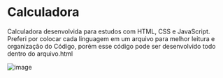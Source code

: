 # Calculadora
Calculadora desenvolvida para estudos com HTML, CSS e JavaScript.
Preferi por colocar cada linguagem em um arquivo para melhor leitura e organização do Código, porém esse código pode ser desenvolvido todo dentro do arquivo.html

![image](https://user-images.githubusercontent.com/53975201/181508601-20a3b108-adb5-4839-ba32-3b1c2b87dbad.png)
